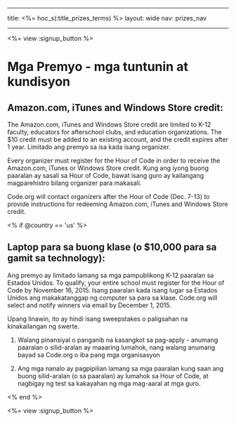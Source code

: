 * * *

title: <%= hoc_s(:title_prizes_terms) %> layout: wide nav: prizes_nav

* * *

<%= view :signup_button %>

# Mga Premyo - mga tuntunin at kundisyon

## Amazon.com, iTunes and Windows Store credit:

The Amazon.com, iTunes and Windows Store credit are limited to K-12 faculty, educators for afterschool clubs, and education organizations. The $10 credit must be added to an existing account, and the credit expires after 1 year. Limitado ang premyo sa isa kada isang organizer.

Every organizer must register for the Hour of Code in order to receive the Amazon.com, iTunes or Windows Store credit. Kung ang iyong buong paaralan ay sasali sa Hour of Code, bawat isang guro ay kailangang magparehistro bilang organizer para makasali.

Code.org will contact organizers after the Hour of Code (Dec. 7-13) to provide instructions for redeeming Amazon.com, iTunes and Windows Store credit.

<% if @country == 'us' %>

## Laptop para sa buong klase (o $10,000 para sa gamit sa technology):

Ang premyo ay limitado lamang sa mga pampublikong K-12 paaralan sa Estados Unidos. To qualify, your entire school must register for the Hour of Code by November 16, 2015. Isang paaralan kada isang lugar sa Estados Unidos ang makakatanggap ng computer sa para sa klase. Code.org will select and notify winners via email by December 1, 2015.

Upang linawin, ito ay hindi isang sweepstakes o paligsahan na kinakailangan ng swerte.

1) Walang pinansiyal o panganib na kasangkot sa pag-apply - anumang paaralan o silid-aralan ay maaaring lumahok, nang walang anumang bayad sa Code.org o iba pang mga organisasyon

2) Ang mga nanalo ay pagpipilian lamang sa mga paaralan kung saan ang buong silid-aralan (o sa paaralan) ay lumahok sa Hour of Code, at nagbigay ng test sa kakayahan ng mga mag-aaral at mga guro.

<% end %>

<%= view :signup_button %>